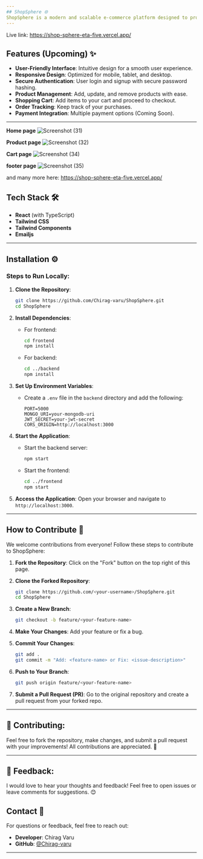 ```yaml
---
## ShopSphere 🌐
ShopSphere is a modern and scalable e-commerce platform designed to provide users with a seamless shopping experience. With its clean UI, powerful backend, and advanced features, ShopSphere aims to revolutionize online shopping.
---
```


Live link: https://shop-sphere-eta-five.vercel.app/

## Features (Upcoming) ✨

- **User-Friendly Interface**: Intuitive design for a smooth user experience.  
- **Responsive Design**: Optimized for mobile, tablet, and desktop.  
- **Secure Authentication**: User login and signup with secure password hashing.  
- **Product Management**: Add, update, and remove products with ease.  
- **Shopping Cart**: Add items to your cart and proceed to checkout.  
- **Order Tracking**: Keep track of your purchases.  
- **Payment Integration**: Multiple payment options (Coming Soon).  

---

**Home page**
![Screenshot (31)](https://github.com/user-attachments/assets/dc6c6a90-166c-4cbc-98e9-690ce9a0b8db)

**Product page**
![Screenshot (32)](https://github.com/user-attachments/assets/cb7c8fc5-41c5-458d-af1f-fddb0107d730)

**Cart page**
![Screenshot (34)](https://github.com/user-attachments/assets/e858dc3d-552a-462a-8c54-020190231a3d)

**footer page**
![Screenshot (35)](https://github.com/user-attachments/assets/b069b51d-764f-4f86-99bd-c3f676001733)

and many more here: https://shop-sphere-eta-five.vercel.app/

## Tech Stack 🛠️

- **React** (with TypeScript)
- **Tailwind CSS**
- **Tailwind Components**
- **Emailjs**

---

## Installation ⚙️

### Steps to Run Locally:

1. **Clone the Repository**:
   ```bash
   git clone https://github.com/Chirag-varu/ShopSphere.git
   cd ShopSphere
   ```

2. **Install Dependencies**:
   - For frontend:
     ```bash
     cd frontend
     npm install
     ```
   - For backend:
     ```bash
     cd ../backend
     npm install
     ```

3. **Set Up Environment Variables**:
   - Create a `.env` file in the `backend` directory and add the following:
     ```
     PORT=5000
     MONGO_URI=your-mongodb-uri
     JWT_SECRET=your-jwt-secret
     CORS_ORIGIN=http://localhost:3000
     ```

4. **Start the Application**:
   - Start the backend server:
     ```bash
     npm start
     ```
   - Start the frontend:
     ```bash
     cd ../frontend
     npm start
     ```

5. **Access the Application**:
   Open your browser and navigate to `http://localhost:3000`.

---

## How to Contribute 🤝

We welcome contributions from everyone! Follow these steps to contribute to ShopSphere:

1. **Fork the Repository**:
   Click on the "Fork" button on the top right of this page.

2. **Clone the Forked Repository**:
   ```bash
   git clone https://github.com/<your-username>/ShopSphere.git
   cd ShopSphere
   ```

3. **Create a New Branch**:
   ```bash
   git checkout -b feature/<your-feature-name>
   ```

4. **Make Your Changes**:
   Add your feature or fix a bug.

5. **Commit Your Changes**:
   ```bash
   git add .
   git commit -m "Add: <feature-name> or Fix: <issue-description>"
   ```

6. **Push to Your Branch**:
   ```bash
   git push origin feature/<your-feature-name>
   ```

7. **Submit a Pull Request (PR)**:
   Go to the original repository and create a pull request from your forked repo.

---

## 🤝 **Contributing**:

Feel free to fork the repository, make changes, and submit a pull request with your improvements! All contributions are appreciated. 🙌

---

## 💬 **Feedback**:

I would love to hear your thoughts and feedback! Feel free to open issues or leave comments for suggestions. 😊

## Contact 📧

For questions or feedback, feel free to reach out:

- **Developer**: Chirag Varu  
- **GitHub**: [@Chirag-varu](https://github.com/Chirag-varu)

---
